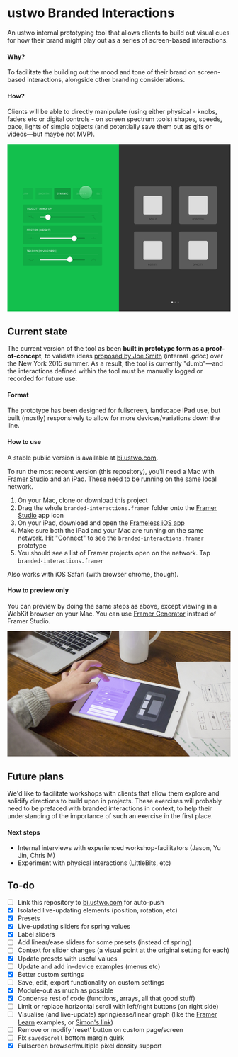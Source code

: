 # ustwo Branded Interactions
An ustwo internal prototyping tool that allows clients to build out visual cues for how their brand might play out as a series of screen-based interactions.

#### Why?
To facilitate the building out the mood and tone of their brand on screen-based interactions, alongside other branding considerations.

#### How?
Clients will be able to directly manipulate (using either physical - knobs, faders etc or digital controls - on screen spectrum tools) shapes, speeds, pace, lights of simple objects (and potentially save them out as gifs or videos—but maybe not MVP).

![gif](img/branded-interactions.gif)

## Current state
The current version of the tool as been **built in prototype form as a proof-of-concept**, to validate ideas [proposed by Joe Smith](https://docs.google.com/a/ustwo.com/document/d/19qUv0BSxZoihyoiLQi-Y1dvAGcc5_rFYiQIodabg58A/edit?usp=sharing) (internal .gdoc) over the New York 2015 summer. As a result, the tool is currently "dumb"—and the interactions defined within the tool must be manually logged or recorded for future use.

#### Format
The prototype has been designed for fullscreen, landscape iPad use, but built (mostly) responsively to allow for more devices/variations down the line.

#### How to use
A stable public version is available at [bi.ustwo.com](http://bi.ustwo.com).

To run the most recent version (this repository), you'll need a Mac with [Framer Studio](http://framerjs.com) and an iPad. These need to be running on the same local network.

1. On your Mac, clone or download this project  
2. Drag the whole `branded-interactions.framer` folder onto the [Framer Studio](http://framerjs.com) app icon  
3. On your iPad, download and open the [Frameless iOS app](https://itunes.apple.com/us/app/frameless-full-screen-web/id933580264?mt=8)  
4. Make sure both the iPad and your Mac are running on the same network. Hit "Connect" to see the `branded-interactions.framer` prototype
5. You should see a list of  Framer projects open on the network. Tap `branded-interactions.framer`

Also works with iOS Safari (with browser chrome, though).

#### How to preview only
You can preview by doing the same steps as above, except viewing in a WebKit browser on your Mac. You can use [Framer Generator](https://github.com/koenbok/Framer) instead of Framer Studio.

![insitu](img/insitu.jpg)

## Future plans
We'd like to facilitate workshops with clients that allow them explore and solidify directions to build upon in projects. These exercises will probably need to be prefaced with branded interactions in context, to help their understanding of the importance of such an exercise in the first place.

#### Next steps
- Internal interviews with experienced workshop-facilitators (Jason, Yu Jin, Chris M)
- Experiment with physical interactions (LittleBits, etc)

## To-do
- [ ] Link this repository to [bi.ustwo.com](http://bi.ustwo.com) for auto-push
- [x] Isolated live-updating elements (position, rotation, etc)
- [x] Presets
- [x] Live-updating sliders for spring values
- [x] Label sliders
- [ ] Add linear/ease sliders for some presets (instead of spring)
- [ ] Context for slider changes (a visual point at the original setting for each)
- [x] Update presets with useful values
- [ ] Update and add in-device examples (menus etc)
- [x] Better custom settings
- [ ] Save, edit, export functionality on custom settings
- [x] Module-out as much as possible
- [x] Condense rest of code (functions, arrays, all that good stuff)
- [ ] Limit or replace horizontal scroll with left/right buttons (on right side)
- [ ] Visualise (and live-update) spring/ease/linear graph (like the [Framer Learn](http://framerjs.com/learn/basics/animation/) examples, or [Simon's link](http://hosted.zeh.com.br/mctween/animationtypes.html))
- [ ] Remove or modify 'reset' button on custom page/screen
- [ ] Fix `savedScroll` bottom margin quirk
- [x] Fullscreen browser/multiple pixel density support
